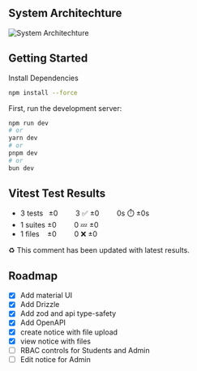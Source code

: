 ## System Architechture
![System Architechture](https://raw.githubusercontent.com/sourabhmandal/modern-notice-board/337dcc207f64b855eccdd16d4957e6da6fff1e0a/readme-resources/architechture.svg)
## Getting Started

Install Dependencies
```bash
npm install --force
```

First, run the development server:

```bash
npm run dev
# or
yarn dev
# or
pnpm dev
# or
bun dev
```

## Vitest Test Results
- 3 tests  ±0   3 :white_check_mark: ±0   0s :stopwatch: ±0s
- 1 suites ±0   0 :zzz: ±0 
- 1 files   ±0   0 :x: ±0 

:recycle: This comment has been updated with latest results.

## Roadmap

- [X] Add material UI
- [X] Add Drizzle
- [X] Add zod and api type-safety
- [X] Add OpenAPI
- [X] create notice with file upload
- [X] view notice with files
- [ ] RBAC controls for Students and Admin
- [ ] Edit notice for Admin
